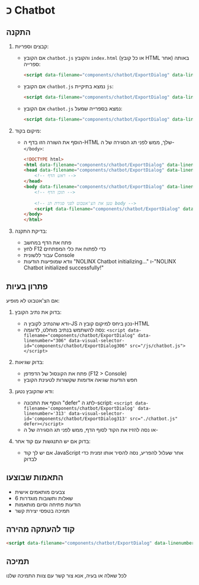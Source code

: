 # כ Chatbot

## התקנה

1. קבצים וספריות:
   * אם הקובץ `chatbot.js` והקובץ `index.html` (או כל קובץ HTML אחר) באותה ספרייה:
     ```html
     <script data-filename="components/chatbot/ExportDialog" data-linenumber="264" data-visual-selector-id="components/chatbot/ExportDialog264" src="./chatbot.js"></script>
     ```

   * אם הקובץ `chatbot.js` נמצא בתיקיית `js`:
     ```html
     <script data-filename="components/chatbot/ExportDialog" data-linenumber="269" data-visual-selector-id="components/chatbot/ExportDialog269" src="./js/chatbot.js"></script>
     ```

   * אם הקובץ `chatbot.js` נמצא בספרייה שמעל:
     ```html
     <script data-filename="components/chatbot/ExportDialog" data-linenumber="274" data-visual-selector-id="components/chatbot/ExportDialog274" src="../chatbot.js"></script>
     ```

2. מיקום בקוד:
   * הוסף את השורה הזו בדף ה-HTML שלך, ממש לפני תג הסגירה של ה-`</body>`:
     ```html
     <!DOCTYPE html>
     <html data-filename="components/chatbot/ExportDialog" data-linenumber="281" data-visual-selector-id="components/chatbot/ExportDialog281">
     <head data-filename="components/chatbot/ExportDialog" data-linenumber="282" data-visual-selector-id="components/chatbot/ExportDialog282">
         <!-- ראש הדף -->
     </head>
     <body data-filename="components/chatbot/ExportDialog" data-linenumber="285" data-visual-selector-id="components/chatbot/ExportDialog285">
         <!-- תוכן הדף -->
         
         <!-- טען את הצ'אטבוט לפני סגירת תג body -->
         <script data-filename="components/chatbot/ExportDialog" data-linenumber="289" data-visual-selector-id="components/chatbot/ExportDialog289" src="./chatbot.js"></script>
     </body>
     </html>
     ```

3. בדיקת התקנה:
   * פתח את הדף במחשב
   * לחץ F12 כדי לפתוח את כלי המפתחים
   * עבור ללשונית Console
   * וודא שמופיעות הודעות "NOLINX Chatbot initializing..." ו-"NOLINX Chatbot initialized successfully!"

## פתרון בעיות

אם הצ'אטבוט לא מופיע:

1. בדוק את נתיב הקובץ:
   * ודא שהנתיב לקובץ ה-JS נכון ביחס למיקום קובץ ה-HTML
   * נסה להשתמש בנתיב מוחלט, לדוגמה: `<script data-filename="components/chatbot/ExportDialog" data-linenumber="306" data-visual-selector-id="components/chatbot/ExportDialog306" src="/js/chatbot.js"></script>`

2. בדוק שגיאות:
   * פתח את הקונסול של הדפדפן (F12 > Console)
   * חפש הודעות שגיאה אדומות שקשורות לטעינת הקובץ

3. ודא שהקובץ נטען:
   * הוסף את התכונה "defer" לתג ה-script: `<script data-filename='components/chatbot/ExportDialog' data-linenumber='313' data-visual-selector-id='components/chatbot/ExportDialog313' src="./chatbot.js" defer></script>`
   * או נסה להזיז את הקוד לסוף הדף, ממש לפני תג הסגירה של ה-</body>

4. בדוק אם יש התנגשות עם קוד אחר:
   * אם יש לך קוד JavaScript אחר שעלול להפריע, נסה להסיר אותו זמנית כדי לבדוק

## התאמות שבוצעו
- צבעים מותאמים אישית 
- 6 שאלות ותשובות מוגדרות
- הודעות פתיחה וסיום מותאמות
- תמיכה בטפסי יצירת קשר


## קוד להעתקה מהירה

```html
<script data-filename="components/chatbot/ExportDialog" data-linenumber="329" data-visual-selector-id="components/chatbot/ExportDialog329" src="./chatbot.js"></script>
```

## תמיכה
לכל שאלה או בעיה, אנא צור קשר עם צוות התמיכה שלנו
